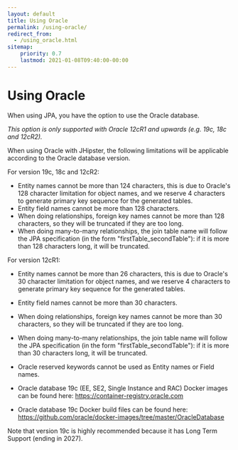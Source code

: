 ```yaml
---
layout: default
title: Using Oracle
permalink: /using-oracle/
redirect_from:
  - /using_oracle.html
sitemap:
    priority: 0.7
    lastmod: 2021-01-08T09:40:00-00:00
---
```


# <i class="fa fa-database"></i> Using Oracle

When using JPA, you have the option to use the Oracle database.

_This option is only supported with Oracle 12cR1 and upwards (e.g. 19c, 18c and 12cR2)._

When using Oracle with JHipster, the following limitations will be applicable according to the Oracle database version.

For version 19c, 18c and 12cR2:
- Entity names cannot be more than 124 characters, this is due to Oracle's 128 character limitation for object names, and we reserve 4 characters to generate primary key sequence for the generated tables.
- Entity field names cannot be more than 128 characters.
- When doing relationships, foreign key names cannot be more than 128 characters, so they will be truncated if they are too long.
- When doing many-to-many relationships, the join table name will follow the JPA specification (in the form "firstTable_secondTable"): if it is more than 128 characters long, it will be truncated.

For version 12cR1:
- Entity names cannot be more than 26 characters, this is due to Oracle's 30 character limitation for object names, and we reserve 4 characters to generate primary key sequence for the generated tables.
- Entity field names cannot be more than 30 characters.
- When doing relationships, foreign key names cannot be more than 30 characters, so they will be truncated if they are too long.
- When doing many-to-many relationships, the join table name will follow the JPA specification (in the form "firstTable_secondTable"): if it is more than 30 characters long, it will be truncated.

- Oracle reserved keywords cannot be used as Entity names or Field names.

- Oracle database 19c (EE, SE2, Single Instance and RAC) Docker images can be found here: https://container-registry.oracle.com
- Oracle database 19c Docker build files can be found here: https://github.com/oracle/docker-images/tree/master/OracleDatabase


Note that version 19c is highly recommended because it has Long Term Support (ending in 2027).


<br/><br/><br/><br/><br/><br/><br/><br/><br/><br/>
